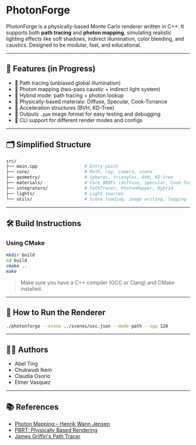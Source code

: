 # PhotonForge

PhotonForge is a physically-based Monte Carlo renderer written in C++. It supports both **path tracing** and **photon mapping**, simulating realistic lighting effects like soft shadows, indirect illumination, color bleeding, and caustics. Designed to be modular, fast, and educational.

---

## 🚧 Features (in Progress)

- 🚧 Path tracing (unbiased global illumination)
- 🚧 Photon mapping (two-pass caustic + indirect light system)
- 🚧 Hybrid mode: path tracing + photon lookup
- 🚧 Physically-based materials: Diffuse, Specular, Cook-Torrance
- 🚧 Acceleration structures (BVH, KD-Tree)
- 🚧 Outputs `.ppm` image format for easy testing and debugging
- 🚧 CLI support for different render modes and configs

---

## 🗂 Simplified Structure

```bash
src/
├── main.cpp                  # Entry point
├── core/                     # Math, ray, camera, scene
├── geometry/                 # Spheres, triangles, BVH, KD-tree
├── materials/                # Core BRDFs (diffuse, specular, Cook-Torrance)
├── integrators/              # PathTracer, PhotonMapper, Hybrid
├── lights/                   # Light sources
└── utils/                    # Scene loading, image writing, logging
```
---

## 🛠️ Build Instructions

### Using CMake

```bash
mkdir build
cd build
cmake ..
make
```

> Make sure you have a C++ compiler (GCC or Clang) and CMake installed.

---

## 🚀 How to Run the Renderer

```bash
./photonforge --scene ../scenes/usc.json --mode path --spp 128
```

---

## 👨‍💻 Authors

- Abel Ting  
- Chukwudi Ikem  
- Claudia Osorio  
- Elmer Vasquez  

---

## 📚 References

- [Photon Mapping – Henrik Wann Jensen](https://graphics.stanford.edu/papers/photonglobal/)
- [PBRT: Physically Based Rendering](https://www.pbrt.org/)
- [James Griffin's Path Tracer](https://github.com/JamesGriffin/Path-Tracer)


